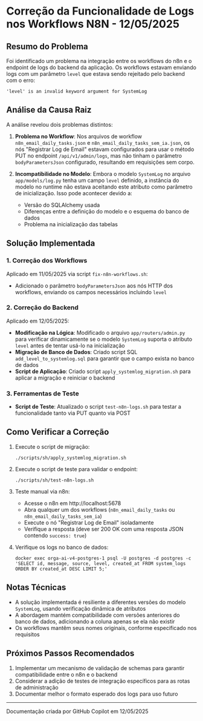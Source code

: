 # Correção da Funcionalidade de Logs nos Workflows N8N - 12/05/2025

## Resumo do Problema

Foi identificado um problema na integração entre os workflows do n8n e o endpoint de logs do backend da aplicação. Os workflows estavam enviando logs com um parâmetro `level` que estava sendo rejeitado pelo backend com o erro:

```
'level' is an invalid keyword argument for SystemLog
```

## Análise da Causa Raiz

A análise revelou dois problemas distintos:

1. **Problema no Workflow**: Nos arquivos de workflow `n8n_email_daily_tasks.json` e `n8n_email_daily_tasks_sem_ia.json`, os nós "Registrar Log de Email" estavam configurados para usar o método PUT no endpoint `/api/v1/admin/logs`, mas não tinham o parâmetro `bodyParametersJson` configurado, resultando em requisições sem corpo.

2. **Incompatibilidade no Modelo**: Embora o modelo `SystemLog` no arquivo `app/models/log.py` tenha um campo `level` definido, a instância do modelo no runtime não estava aceitando este atributo como parâmetro de inicialização. Isso pode acontecer devido a:
   - Versão do SQLAlchemy usada
   - Diferenças entre a definição do modelo e o esquema do banco de dados
   - Problema na inicialização das tabelas

## Solução Implementada

### 1. Correção dos Workflows

Aplicado em 11/05/2025 via script `fix-n8n-workflows.sh`:
- Adicionado o parâmetro `bodyParametersJson` aos nós HTTP dos workflows, enviando os campos necessários incluindo `level`

### 2. Correção do Backend

Aplicado em 12/05/2025:
- **Modificação na Lógica**: Modificado o arquivo `app/routers/admin.py` para verificar dinamicamente se o modelo `SystemLog` suporta o atributo `level` antes de tentar usá-lo na inicialização
- **Migração de Banco de Dados**: Criado script SQL `add_level_to_systemlog.sql` para garantir que o campo exista no banco de dados
- **Script de Aplicação**: Criado script `apply_systemlog_migration.sh` para aplicar a migração e reiniciar o backend

### 3. Ferramentas de Teste

- **Script de Teste**: Atualizado o script `test-n8n-logs.sh` para testar a funcionalidade tanto via PUT quanto via POST

## Como Verificar a Correção

1. Execute o script de migração:
   ```
   ./scripts/sh/apply_systemlog_migration.sh
   ```

2. Execute o script de teste para validar o endpoint:
   ```
   ./scripts/sh/test-n8n-logs.sh
   ```

3. Teste manual via n8n:
   - Acesse o n8n em http://localhost:5678
   - Abra qualquer um dos workflows (`n8n_email_daily_tasks` ou `n8n_email_daily_tasks_sem_ia`)
   - Execute o nó "Registrar Log de Email" isoladamente
   - Verifique a resposta (deve ser 200 OK com uma resposta JSON contendo `success: true`)

4. Verifique os logs no banco de dados:
   ```
   docker exec orga-ai-v4-postgres-1 psql -U postgres -d postgres -c 'SELECT id, message, source, level, created_at FROM system_logs ORDER BY created_at DESC LIMIT 5;'
   ```

## Notas Técnicas

- A solução implementada é resiliente a diferentes versões do modelo `SystemLog`, usando verificação dinâmica de atributos
- A abordagem mantém compatibilidade com versões anteriores do banco de dados, adicionando a coluna apenas se ela não existir
- Os workflows mantêm seus nomes originais, conforme especificado nos requisitos

## Próximos Passos Recomendados

1. Implementar um mecanismo de validação de schemas para garantir compatibilidade entre o n8n e o backend
2. Considerar a adição de testes de integração específicos para as rotas de administração
3. Documentar melhor o formato esperado dos logs para uso futuro

---

Documentação criada por GitHub Copilot em 12/05/2025
